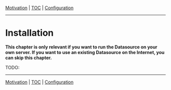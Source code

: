 [Motivation](motivation.md) | [TOC](README.md) | [Configuration](configuration.md)
- - -

# Installation

__This chapter is only relevant if you want to run the Datasource on your own
server. If you want to use an existing Datasource on the Internet, you can skip
this chapter.__

TODO:



- - -

[Motivation](motivation.md) | [TOC](README.md) | [Configuration](configuration.md)